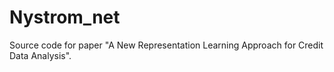 # Nystrom_net
Source code for paper "A New Representation Learning Approach for Credit Data Analysis".
